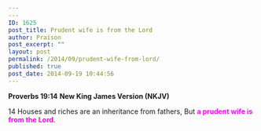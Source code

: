 ```yaml
---
---
ID: 1625
post_title: Prudent wife is from the Lord
author: Praison
post_excerpt: ""
layout: post
permalink: /2014/09/prudent-wife-from-lord/
published: true
post_date: 2014-09-19 10:44:56
---
```

<strong>Proverbs 19:14</strong>
<strong> New King James Version (NKJV)</strong>

14 Houses and riches are an inheritance from fathers,
But <span style="color: #ff00ff;"><strong>a prudent wife is from the Lord</strong></span>.